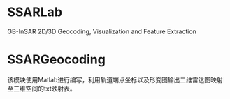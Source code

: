 # SSARLab
GB-InSAR 2D/3D Geocoding, Visualization and Feature Extraction
# SSARGeocoding
该模块使用Matlab进行编写，利用轨道端点坐标以及形变图输出二维雷达图映射至三维空间的txt映射表。
